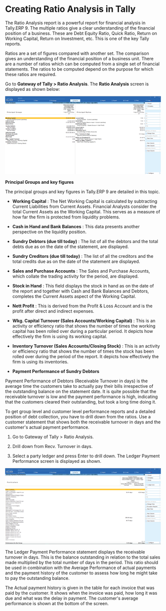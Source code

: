 # Creating Ratio Analysis in Tally #



The Ratio Analysis report is a powerful report for financial analysis in Tally.ERP 9. The multiple ratios give a clear understanding of the financial position of a business. These are Debt Equity Ratio, Quick Ratio, Return on Working Capital, Return on Investment, etc. This is one of the key Tally reports.

Ratios are a set of figures compared with another set. The comparison gives an understanding of the financial position of a business unit. There are a number of ratios which can be computed from a single set of financial statements. The ratios to be computed depend on the purpose for which these ratios are required.

Go to **Gateway of Tally > Ratio Analysis**. The **Ratio Analysis** screen is displayed as shown below:
 
 ![Alt text](https://github.com/Protontech-1803/General/blob/main/RatioAnalysisInTally/img/1.png)
 

**Principal Groups and key figures**

The principal groups and key figures in Tally.ERP 9 are detailed in this topic. 

- **Working Capital** : The Net Working Capital is calculated by subtracting Current Liabilities from Current Assets. Financial Analysts consider the total Current Assets as the Working Capital. This serves as a measure of how far the firm is protected from liquidity problems. 

- **Cash in Hand and Bank Balances** : This data presents another perspective on the liquidity position. 

- **Sundry Debtors (due till today)** : The list of all the debtors and the total debts due as on the date of the statement, are displayed.

- **Sundry Creditors (due till today)** : The list of all the creditors and the total credits due as on the date of the statement are displayed. 

- **Sales and Purchase Accounts** : The Sales and Purchase Accounts, which collate the trading activity for the period, are displayed. 

- **Stock in Hand** : This field displays the stock in hand as on the date of the report and together with Cash and Bank Balances and Debtors, completes the Current Assets aspect of the Working Capital. 

- **Nett Profit** : This is derived from the Profit & Loss Account and is the profit after direct and indirect expenses. 

- **Wkg. Capital Turnover (Sales Accounts/Working Capital)** : This is an activity or efficiency ratio that shows the number of times the working capital has been rolled over during a particular period. It depicts how effectively the firm is using its working capital. 

- **Inventory Turnover (Sales Accounts/Closing Stock)** : This is an activity or efficiency ratio that shows the number of times the stock has been rolled over during the period of the report. It depicts how effectively the firm is using its inventories.

- **Payment Performance of Sundry Debtors**

Payment Performance of Debtors (Receivable Turnover in days) is the average time the customers take to actually pay their bills irrespective of the outstanding balance on the statement date. It is quite possible that the receivable turnover is low and the payment performance is high, indicating that the customers cleared their outstanding, but took a long time doing it. 

To get group level and customer level performance reports and a detailed position of debt collection, you have to drill down from the ratios. Use a customer statement that shows both the receivable turnover in days and the customer's actual payment performance. 

1. Go to Gateway of Tally > Ratio Analysis.
 
2. Drill down from Recv. Turnover in days. 

3. Select a party ledger and press Enter to drill down. The Ledger Payment Performance screen is displayed as shown.


 ![Alt text](https://github.com/Protontech-1803/General/blob/main/RatioAnalysisInTally/img/2.png)	 

 
The Ledger Payment Performance statement displays the receivable turnover in days. This is the balance outstanding in relation to the total sales made multiplied by the total number of days in the period. This ratio should be used in combination with the Average Performance of actual payments and the payment history of the customer to assess how long he might take to pay the outstanding balance. 

The Actual payment history is given in the table for each invoice that was paid by the customer. It shows when the invoice was paid, how long it was due and what was the delay in payment. The customer's average performance is shown at the bottom of the screen. 



